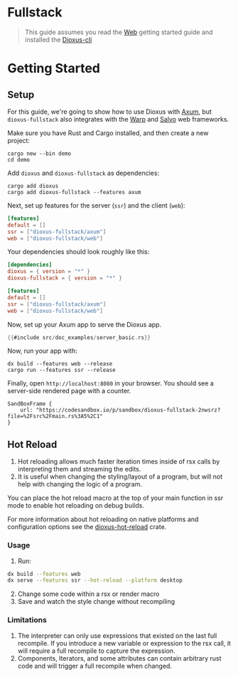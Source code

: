 # Fullstack

> This guide assumes you read the [Web](wasm.md) getting started guide and installed the [Dioxus-cli](https://github.com/DioxusLabs/dioxus/tree/master/packages/cli)

# Getting Started

## Setup

For this guide, we're going to show how to use Dioxus with [Axum](https://docs.rs/axum/latest/axum/), but `dioxus-fullstack` also integrates with the [Warp](https://docs.rs/warp/latest/warp/) and [Salvo](https://docs.rs/salvo/latest/salvo/) web frameworks.

Make sure you have Rust and Cargo installed, and then create a new project:

```shell
cargo new --bin demo
cd demo
```

Add `dioxus` and `dioxus-fullstack` as dependencies:

```shell
cargo add dioxus
cargo add dioxus-fullstack --features axum
```

Next, set up features for the server (`ssr`) and the client (`web`):

```toml
[features]
default = []
ssr = ["dioxus-fullstack/axum"]
web = ["dioxus-fullstack/web"]
```

Your dependencies should look roughly like this:

```toml
[dependencies]
dioxus = { version = "*" }
dioxus-fullstack = { version = "*" }

[features]
default = []
ssr = ["dioxus-fullstack/axum"]
web = ["dioxus-fullstack/web"]
```

Now, set up your Axum app to serve the Dioxus app.

```rust
{{#include src/doc_examples/server_basic.rs}}
```

Now, run your app with:

```
dx build --features web --release
cargo run --features ssr --release
```

Finally, open `http://localhost:8080` in your browser. You should see a server-side rendered page with a counter.

```inject-dioxus
SandBoxFrame {
	url: "https://codesandbox.io/p/sandbox/dioxus-fullstack-2nwsrz?file=%2Fsrc%2Fmain.rs%3A5%2C1"
}
```

## Hot Reload

1. Hot reloading allows much faster iteration times inside of rsx calls by interpreting them and streaming the edits.
2. It is useful when changing the styling/layout of a program, but will not help with changing the logic of a program.

You can place the hot reload macro at the top of your main function in ssr mode to enable hot reloading on debug builds.

For more information about hot reloading on native platforms and configuration options see the [dioxus-hot-reload](https://crates.io/crates/dioxus-hot-reload) crate.


### Usage

1. Run:

```bash
dx build --features web
dx serve --features ssr --hot-reload --platform desktop
```

2. Change some code within a rsx or render macro
3. Save and watch the style change without recompiling

### Limitations

1. The interpreter can only use expressions that existed on the last full recompile. If you introduce a new variable or expression to the rsx call, it will require a full recompile to capture the expression.
2. Components, Iterators, and some attributes can contain arbitrary rust code and will trigger a full recompile when changed.
